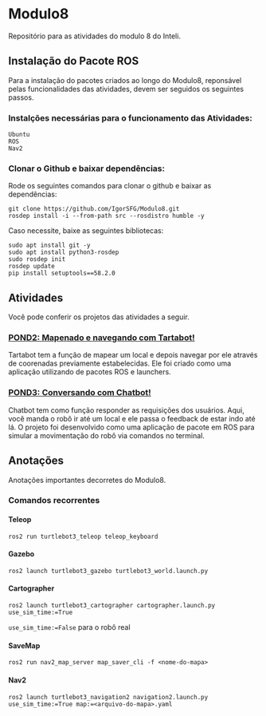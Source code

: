 # Modulo8
Repositório para as atividades do modulo 8 do Inteli.

## Instalação do Pacote ROS
Para a instalação do pacotes criados ao longo do Modulo8, reponsável pelas funcionalidades das atividades, devem ser seguidos os seguintes passos.

### Instalções necessárias para o funcionamento das Atividades:
```
Ubuntu
ROS
Nav2
```

### Clonar o Github e baixar dependências:
Rode os seguintes comandos para clonar o github e baixar as dependências:
```
git clone https://github.com/IgorSFG/Modulo8.git
rosdep install -i --from-path src --rosdistro humble -y
```

Caso necessite, baixe as seguintes bibliotecas:
```
sudo apt install git -y
sudo apt install python3-rosdep
sudo rosdep init
rosdep update
pip install setuptools==58.2.0
```

## Atividades
Você pode conferir os projetos das atividades a seguir.

### [POND2: Mapenado e navegando com Tartabot!](https://github.com/IgorSFG/Modulo8/tree/main/src/pond2)
Tartabot tem a função de mapear um local e depois navegar por ele através de coorenadas previamente estabelecidas. Ele foi criado como uma aplicação utilizando de pacotes ROS e launchers.

### [POND3: Conversando com Chatbot!](https://github.com/IgorSFG/Modulo8/tree/main/src/pond3)
Chatbot tem como função responder as requisições dos usuários. Aqui, você manda o robô ir até um local e ele passa o feedback de estar indo até lá. O projeto foi desenvolvido como uma aplicação de pacote em ROS para simular a movimentação do robô via comandos no terminal.

## Anotações
Anotações importantes decorretes do Modulo8.

### Comandos recorrentes
#### Teleop
```
ros2 run turtlebot3_teleop teleop_keyboard
```

#### Gazebo
```
ros2 launch turtlebot3_gazebo turtlebot3_world.launch.py
```

#### Cartographer
```
ros2 launch turtlebot3_cartographer cartographer.launch.py use_sim_time:=True 
```
`use_sim_time:=False` para o robô real

#### SaveMap
```
ros2 run nav2_map_server map_saver_cli -f <nome-do-mapa>
```

#### Nav2
```
ros2 launch turtlebot3_navigation2 navigation2.launch.py use_sim_time:=True map:=<arquivo-do-mapa>.yaml
```
